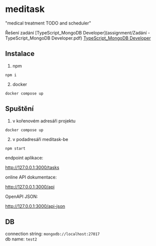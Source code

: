 # meditask

"medical treatment TODO and scheduler"

Řešení zadání [TypeScript_MongoDB Developer](assignment/Zadání - TypeScript_MongoDB Developer.pdf)
[TypeScript_MongoDB Developer](assignment/Zadání_TypeScript_MongoDB_Developer.pdf)

## Instalace

1. npm

```
npm i
```

2. docker

```
docker compose up
```

## Spuštění

1. v kořenovém adresáři projektu

```
docker compose up
```

2. v podadresáři meditask-be

```
npm start
```

endpoint aplikace:

http://127.0.0.1:3000/tasks

online API dokumentace:

http://127.0.0.1:3000/api

OpenAPI JSON:

http://127.0.0.1:3000/api-json

## DB

connection string: `mongodb://localhost:27017`  
db name: `test2`
